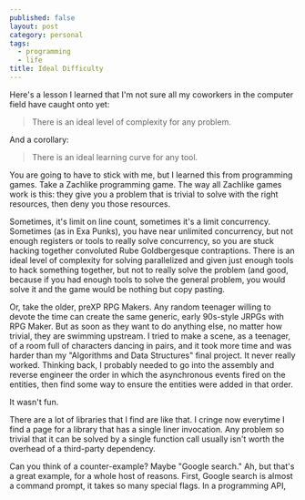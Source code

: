```yaml
---
published: false
layout: post
category: personal
tags:
  - programming
  - life
title: Ideal Difficulty
---
```


Here's a lesson I learned that I'm not sure all my coworkers in the computer field have caught onto yet: 

> There is an ideal level of complexity for any problem.

And a corollary:

> There is an ideal learning curve for any tool.

You are going to have to stick with me, but I learned this from programming games. Take a Zachlike programming game. The way all Zachlike games work is this: they give you a problem that is trivial to solve with the right resources, then deny you those resources. 

Sometimes, it's limit on line count, sometimes it's a limit concurrency. Sometimes (as in Exa Punks), you have near unlimited concurrency, but not enough registers or tools to really solve concurrency, so you are stuck hacking together convoluted Rube Goldbergesque contraptions. There is an ideal level of complexity for solving parallelized and given just enough tools to hack something together, but not to really solve the problem (and good, because if you had enough tools to solve the general problem, you would solve it and the game would be nothing but copy pasting. 

Or, take the older, preXP RPG Makers. Any random teenager willing to devote the time can create the same generic, early 90s-style JRPGs with RPG Maker. But as soon as they want to do anything else, no matter how trivial, they are swimming upstream. I tried to make a scene, as a teenager, of a room full of characters dancing in pairs, and it took more time and was harder than my "Algorithms and Data Structures" final project. It never really worked. Thinking back, I probably needed to go into the assembly and reverse engineer the order in which the asynchronous events fired on the entities, then find some way to ensure the entities were added in that order. 

It wasn't fun.

There are a lot of libraries that I find are like that. I cringe now everytime I find a page for a library that has a single liner invocation. Any problem so trivial that it can be solved by a single function call usually isn't worth the overhead of a third-party dependency. 

Can you think of a counter-example? Maybe "Google search." Ah, but that's a great example, for a whole host of reasons. First, Google search is almost a command prompt, it takes so many special flags. In a programming API,  




